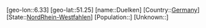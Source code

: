 ﻿---
location: [51.25,6.33]
type: City
tags:
- geo/City


SpocWebEntityId: 29930
isDeleted: false
confidential: public

---
[geo-lon::6.33]
[geo-lat::51.25]
[name::Duelken]
[Country::[Germany](geo/Continent/Europe/Germany.md)]
[State::[NordRhein-Westfahlen](NordRhein-Westfahlen)]
[Population::]
[Unknown::]


